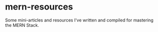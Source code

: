 # mern-resources
Some mini-articles and resources I've written and compiled for mastering the MERN Stack.
